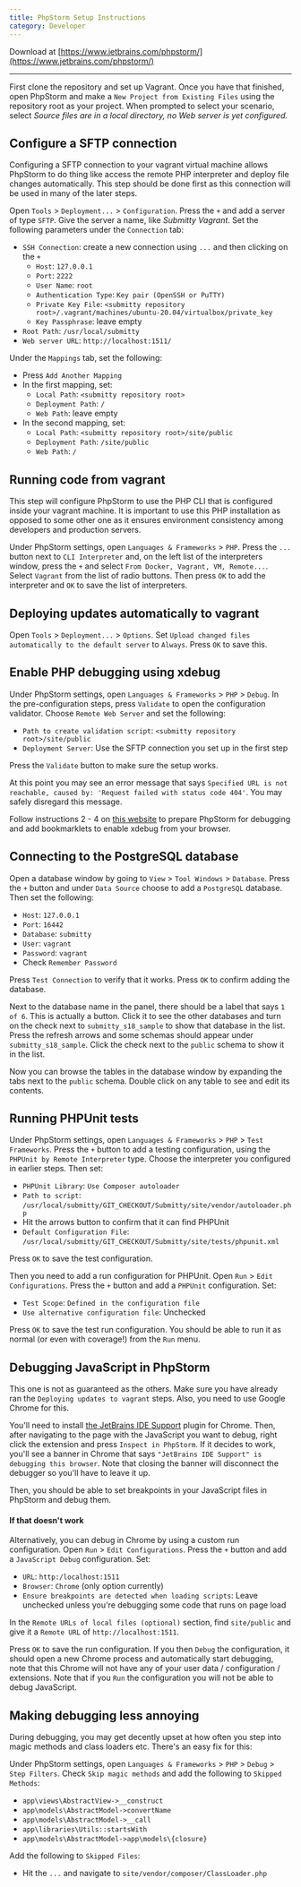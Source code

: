 ```yaml
---
title: PhpStorm Setup Instructions
category: Developer
---
```


Download at [https://www.jetbrains.com/phpstorm/](https://www.jetbrains.com/phpstorm/)

---

First clone the repository and set up Vagrant.
Once you have that finished, open PhpStorm and make a `New Project from Existing Files` using the repository root as your project.
When prompted to select your scenario, select _Source files are in a local directory, no Web server is yet configured._

## Configure a SFTP connection

Configuring a SFTP connection to your vagrant virtual machine allows PhpStorm to do thing like access the remote PHP
interpreter and deploy file changes automatically.
This step should be done first as this connection will be used in many of the later steps.

Open `Tools` > `Deployment...` > `Configuration`.
Press the `+` and add a server of type `SFTP`.
Give the server a name, like _Submitty Vagrant_.
Set the following parameters under the `Connection` tab:

- `SSH Connection`: create a new connection using `...` and then clicking on the `+`
  - `Host`: `127.0.0.1`
  - `Port`: `2222`
  - `User Name`: `root`
  - `Authentication Type`: `Key pair (OpenSSH or PuTTY)`
  - `Private Key File`: `<submitty repository root>/.vagrant/machines/ubuntu-20.04/virtualbox/private_key`
  - `Key Passphrase`: leave empty
- `Root Path`: `/usr/local/submitty`
- `Web server URL`: `http://localhost:1511/`

Under the `Mappings` tab, set the following:

- Press `Add Another Mapping`
- In the first mapping, set:
  - `Local Path`: `<submitty repository root>`
  - `Deployment Path`: `/`
  - `Web Path`: leave empty
- In the second mapping, set:
  - `Local Path`: `<submitty repository root>/site/public`
  - `Deployment Path`: `/site/public`
  - `Web Path`: `/`

## Running code from vagrant

This step will configure PhpStorm to use the PHP CLI that is configured inside your vagrant machine.
It is important to use this PHP installation as opposed to some other one as it ensures environment consistency among developers and production servers.

Under PhpStorm settings, open `Languages & Frameworks` > `PHP`. Press the `...` button next to `CLI Interpreter` and, on the left list of the interpreters window, press the `+` and select `From Docker, Vagrant, VM, Remote...`.
Select `Vagrant` from the list of radio buttons.
Then press `OK` to add the interpreter and `OK` to save the list of interpreters.

## Deploying updates automatically to vagrant

Open `Tools` > `Deployment...` > `Options`. Set `Upload changed files automatically to the default server` to `Always`. Press `OK` to save this.

## Enable PHP debugging using xdebug

Under PhpStorm settings, open `Languages & Frameworks` > `PHP` > `Debug`. In the pre-configuration steps, press `Validate` to open the configuration validator. Choose `Remote Web Server` and set the following:

- `Path to create validation script`: `<submitty repository root>/site/public`
- `Deployment Server`: Use the SFTP connection you set up in the first step

Press the `Validate` button to make sure the setup works.

At this point you may see an error message that says ```Specified URL is not reachable, caused by: 'Request failed with status code 404'```.  You may safely disregard this message.

Follow instructions 2 - 4 on [this website](https://confluence.jetbrains.com/display/PhpStorm/Zero-configuration+Web+Application+Debugging+with+Xdebug+and+PhpStorm) to prepare PhpStorm for debugging and add bookmarklets to enable xdebug from your browser.

## Connecting to the PostgreSQL database

Open a database window by going to `View` > `Tool Windows` > `Database`. Press the `+` button and under `Data Source` choose to add a `PostgreSQL` database. Then set the following:

- `Host`: `127.0.0.1`
- `Port`: `16442`
- `Database`: `submitty`
- `User`: `vagrant`
- `Password`: `vagrant`
- Check `Remember Password`

Press `Test Connection` to verify that it works. Press `OK` to confirm adding the database.

Next to the database name in the panel, there should be a label that says `1 of 6`. This is actually a button. Click it to see the other databases and turn on the check next to `submitty_s18_sample` to show that database in the list. Press the refresh arrows and some schemas should appear under `submitty_s18_sample`. Click the check next to the `public` schema to show it in the list.

Now you can browse the tables in the database window by expanding the tabs next to the `public` schema. Double click on any table to see and edit its contents.

## Running PHPUnit tests

Under PhpStorm settings, open `Languages & Frameworks` > `PHP` > `Test Frameworks`. Press the `+` button to add a testing configuration, using the `PHPUnit by Remote Interpreter` type. Choose the interpreter you configured in earlier steps. Then set:

- `PHPUnit Library`: `Use Composer autoloader`
- `Path to script`: `/usr/local/submitty/GIT_CHECKOUT/Submitty/site/vendor/autoloader.php`
- Hit the arrows button to confirm that it can find PHPUnit
- `Default Configuration File`: `/usr/local/submitty/GIT_CHECKOUT/Submitty/site/tests/phpunit.xml`

Press `OK` to save the test configuration.

Then you need to add a run configuration for PHPUnit. Open `Run` > `Edit Configurations`. Press the `+` button and add a `PHPUnit` configuration. Set:

- `Test Scope`: `Defined in the configuration file`
- `Use alternative configuration file`: Unchecked

Press `OK` to save the test run configuration. You should be able to run it as normal (or even with coverage!) from the `Run` menu.

## Debugging JavaScript in PhpStorm

This one is not as guaranteed as the others. Make sure you have already ran the `Deploying updates to vagrant` steps.
Also, you need to use Google Chrome for this.

You'll need to install [the JetBrains IDE Support](https://chrome.google.com/webstore/detail/jetbrains-ide-support/hmhgeddbohgjknpmjagkdomcpobmllji) plugin for Chrome. Then, after navigating to the page with the JavaScript you want to debug, right click the extension and press `Inspect in PhpStorm`. If it decides to work, you'll see a banner in Chrome that says `"JetBrains IDE Support" is debugging this browser`. Note that closing the banner will disconnect the debugger so you'll have to leave it up.

Then, you should be able to set breakpoints in your JavaScript files in PhpStorm and debug them.

#### If that doesn't work

Alternatively, you can debug in Chrome by using a custom run configuration. Open `Run` > `Edit Configurations`. Press the `+` button and add a `JavaScript Debug` configuration. Set:

- `URL`: `http:/localhost:1511`
- `Browser`: `Chrome` (only option currently)
- `Ensure breakpoints are detected when loading scripts`: Leave unchecked unless you're debugging some code that runs on page load

In the `Remote URLs of local files (optional)` section, find `site/public` and give it a `Remote URL` of `http://localhost:1511`.

Press `OK` to save the run configuration. If you then `Debug` the configuration, it should open a new Chrome process and automatically start debugging, note that this Chrome will not have any of your user data / configuration / extensions. Note that if you `Run` the configuration you will not be able to debug JavaScript.

## Making debugging less annoying

During debugging, you may get decently upset at how often you step into magic methods and class loaders etc. There's an easy fix for this:

Under PhpStorm settings, open `Languages & Frameworks` > `PHP` > `Debug` > `Step Filters`. Check `Skip magic methods` and add the following to `Skipped Methods`:

- `app\views\AbstractView->__construct`
- `app\models\AbstractModel->convertName`
- `app\models\AbstractModel->__call`
- `app\libraries\Utils::startsWith`
- `app\models\AbstractModel->app\models\{closure}`

Add the following to `Skipped Files`:

- Hit the `...` and navigate to `site/vendor/composer/ClassLoader.php`
